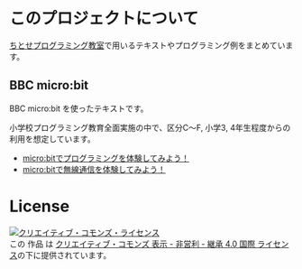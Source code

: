 # このプロジェクトについて

[ちとせプログラミング教室](https://www.facebook.com/techitose/)で用いるテキストやプログラミング例をまとめています。


## BBC micro:bit

BBC micro:bit を使ったテキストです。

小学校プログラミング教育全面実施の中で、区分C〜F, 小学3, 4年生程度からの利用を想定しています。

- [micro:bitでプログラミングを体験してみよう！](./introductory_course)
- [micro:bitで無線通信を体験してみよう！](./bluetooth)

# License

<p><a rel="license" href="http://creativecommons.org/licenses/by-nc-sa/4.0/"><img alt="クリエイティブ・コモンズ・ライセンス" style="border-width:0" src="https://i.creativecommons.org/l/by-nc-sa/4.0/88x31.png" /></a><br />この 作品 は <a rel="license" href="http://creativecommons.org/licenses/by-nc-sa/4.0/deed.ja">クリエイティブ・コモンズ 表示 - 非営利 - 継承 4.0 国際 ライセンス</a>の下に提供されています。</p>
